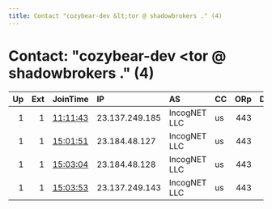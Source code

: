 ```yaml
---
title: Contact "cozybear-dev &lt;tor @ shadowbrokers ." (4)
---
```


# Contact: "cozybear-dev &lt;tor @ shadowbrokers ." (4)

|   Up |   Ext | JoinTime                                                                                              | IP             | AS           | CC   |   ORp |   Dirp | OS    | Version   | Nickname    |   eFamMembers |
|-----:|------:|:------------------------------------------------------------------------------------------------------|:---------------|:-------------|:-----|------:|-------:|:------|:----------|:------------|--------------:|
|    1 |     1 | [11:11:43](https://nusenu.github.io/OrNetStats/w/relay/A551E17288938C9FFF08F2F52B058AD4D0FC3A49.html) | 23.137.249.185 | IncogNET LLC | us   |   443 |      0 | Linux | 0.4.7.13  | cozybeardev |             6 |
|    1 |     1 | [15:01:51](https://nusenu.github.io/OrNetStats/w/relay/1B57F14DE71E218DA3D9243A6497F26196355357.html) | 23.184.48.127  | IncogNET LLC | us   |   443 |      0 | Linux | 0.4.7.13  | cozybeardev |             6 |
|    1 |     1 | [15:03:04](https://nusenu.github.io/OrNetStats/w/relay/B0ABBC964E763C01E93AF5719B77023728A78181.html) | 23.184.48.128  | IncogNET LLC | us   |   443 |      0 | Linux | 0.4.7.13  | cozybeardev |             6 |
|    1 |     1 | [15:03:53](https://nusenu.github.io/OrNetStats/w/relay/53A5C88DF5862DC3FF8BB938926C094879FAA806.html) | 23.137.249.143 | IncogNET LLC | us   |   443 |      0 | Linux | 0.4.7.13  | cozybeardev |             6 |
